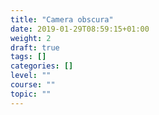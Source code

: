 ```yaml
---
title: "Camera obscura"
date: 2019-01-29T08:59:15+01:00
weight: 2
draft: true
tags: []
categories: []
level: ""
course: ""
topic: ""
---
```


